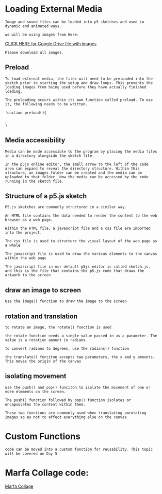 # Loading External Media

    Image and sound files can be loaded into p5 sketches and used in dynamic and animated ways.

    we will be using images from here: 
    
<a href="https://drive.google.com/drive/folders/1QZxUbG3Nc3ztUeQ3jtn3CB0dYcEEyfp0?usp=sharing">CLICK HERE for Google Drive file with images</a>
    
    Please download all images.

## Preload

    To load external media, the files will need to be preloaded into the sketch prior to starting the setup and draw loops. This prevents the loading images from being used before they have actually finished loading. 

    The preloading occurs within its own function called preload. To use it, the following needs to be written.

    function preload(){


    }

## Media accessibility

    Media can be made accessible to the program by placing the media files in a directory alongside the sketch file. 

    In the p5js online editor, the small arrow to the left of the code area can expand to reveal the directory structure. Within this structure, an images folder can be created and the media can be uploaded to that folder. Now the media can be accessed by the code running in the sketch file. 

## Structure of a p5.js sketch

    P5.js sketches are commonly structured in a similar way.

    An HTML file contains the data needed to render the content to the web browser as a web page.

    Within the HTML file, a javascript file and a css file are imported into the project.

    The css file is used to structure the visual layout of the web page as a whole

    The javascript file is used to draw the various elements to the canvas within the web page

    The javascript file in our default p5js editor is called sketch.js, and this is the file that contains the p5.js code that draws the artwork to the screen

## draw an image to screen

    Use the image() function to draw the image to the screen

## rotation and translation

    to rotate an image, the rotate() function is used

    the rotate function needs a single value passed in as a parameter. The value is a rotation amount in radians

    to convert radians to degrees, use the radians() function

    the translate() funciton accepts two parameters, the x and y amounts. This moves the origin of the canvas

## isolating movement

    use the push() and pop() funciton to isolate the movement of one or more elements on the screen.

    The push() function followed by pop() function isolates or encapsulates the content within them.

    These two functions are commonly used when translating anrotating images so as not to affect everything else on the canvas

# Custom Functions

    code can be moved into a custom function for reusability. This topic will be covered on Day 5



# Marfa Collage code:

[Marfa Collage](practiceSketches/marfaCollage.js)